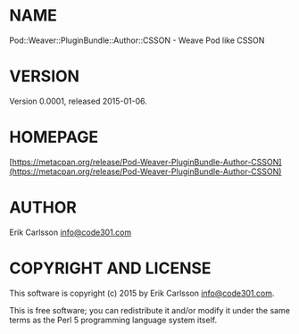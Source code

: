 # NAME

Pod::Weaver::PluginBundle::Author::CSSON - Weave Pod like CSSON

# VERSION

Version 0.0001, released 2015-01-06.

# HOMEPAGE

[https://metacpan.org/release/Pod-Weaver-PluginBundle-Author-CSSON](https://metacpan.org/release/Pod-Weaver-PluginBundle-Author-CSSON)

# AUTHOR

Erik Carlsson <info@code301.com>

# COPYRIGHT AND LICENSE

This software is copyright (c) 2015 by Erik Carlsson <info@code301.com>.

This is free software; you can redistribute it and/or modify it under
the same terms as the Perl 5 programming language system itself.
